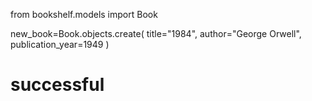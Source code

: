 from bookshelf.models import Book

new_book=Book.objects.create(
    title="1984", 
    author="George Orwell", 
    publication_year=1949
    )       

# successful